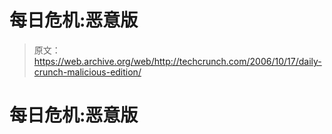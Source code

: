 # 每日危机:恶意版 

> 原文：<https://web.archive.org/web/http://techcrunch.com/2006/10/17/daily-crunch-malicious-edition/>

# 每日危机:恶意版